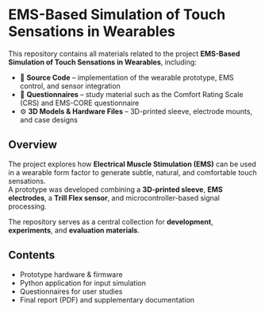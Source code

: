 # EMS-Based Simulation of Touch Sensations in Wearables

This repository contains all materials related to the project **EMS-Based Simulation of Touch Sensations in Wearables**, including:

- 📂 **Source Code** – implementation of the wearable prototype, EMS control, and sensor integration  
- 📄 **Questionnaires** – study material such as the Comfort Rating Scale (CRS) and EMS-CORE questionnaire  
- ⚙️ **3D Models & Hardware Files** – 3D-printed sleeve, electrode mounts, and case designs  

## Overview

The project explores how **Electrical Muscle Stimulation (EMS)** can be used in a wearable form factor to generate subtle, natural, and comfortable touch sensations.  
A prototype was developed combining a **3D-printed sleeve**, **EMS electrodes**, a **Trill Flex sensor**, and microcontroller-based signal processing.  

The repository serves as a central collection for **development**, **experiments**, and **evaluation materials**.

## Contents

- Prototype hardware & firmware  
- Python application for input simulation  
- Questionnaires for user studies  
- Final report (PDF) and supplementary documentation  
